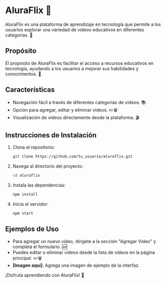 # AluraFlix 🎥

AluraFlix es una plataforma de aprendizaje en tecnología que permite a los usuarios explorar una variedad de videos educativos en diferentes categorías. 🌟

## Propósito
El propósito de AluraFlix es facilitar el acceso a recursos educativos en tecnología, ayudando a los usuarios a mejorar sus habilidades y conocimientos. 🚀

## Características
- Navegación fácil a través de diferentes categorías de videos. 📚
- Opción para agregar, editar y eliminar videos. ✏️🗑️
- Visualización de videos directamente desde la plataforma. 🎬

## Instrucciones de Instalación
1. Clona el repositorio:
   ```bash
   git clone https://github.com/tu_usuario/aluraflix.git
   ```
2. Navega al directorio del proyecto:
   ```bash
   cd aluraflix
   ```
3. Instala las dependencias:
   ```bash
   npm install
   ```
4. Inicia el servidor:
   ```bash
   npm start
   ```

## Ejemplos de Uso
- Para agregar un nuevo video, dirígete a la sección "Agregar Video" y completa el formulario. 🆕
- Puedes editar o eliminar videos desde la lista de videos en la página principal. ✏️🗑️
- **[Imagen aquí]**: Agrega una imagen de ejemplo de la interfaz.

¡Disfruta aprendiendo con AluraFlix! 🎉
